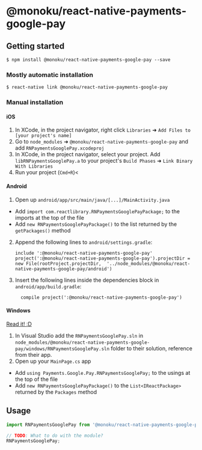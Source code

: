 
# @monoku/react-native-payments-google-pay

## Getting started

`$ npm install @monoku/react-native-payments-google-pay --save`

### Mostly automatic installation

`$ react-native link @monoku/react-native-payments-google-pay`

### Manual installation


#### iOS

1. In XCode, in the project navigator, right click `Libraries` ➜ `Add Files to [your project's name]`
2. Go to `node_modules` ➜ `@monoku/react-native-payments-google-pay` and add `RNPaymentsGooglePay.xcodeproj`
3. In XCode, in the project navigator, select your project. Add `libRNPaymentsGooglePay.a` to your project's `Build Phases` ➜ `Link Binary With Libraries`
4. Run your project (`Cmd+R`)<

#### Android

1. Open up `android/app/src/main/java/[...]/MainActivity.java`
  - Add `import com.reactlibrary.RNPaymentsGooglePayPackage;` to the imports at the top of the file
  - Add `new RNPaymentsGooglePayPackage()` to the list returned by the `getPackages()` method
2. Append the following lines to `android/settings.gradle`:
  	```
  	include ':@monoku/react-native-payments-google-pay'
  	project(':@monoku/react-native-payments-google-pay').projectDir = new File(rootProject.projectDir, 	'../node_modules/@monoku/react-native-payments-google-pay/android')
  	```
3. Insert the following lines inside the dependencies block in `android/app/build.gradle`:
  	```
      compile project(':@monoku/react-native-payments-google-pay')
  	```

#### Windows
[Read it! :D](https://github.com/ReactWindows/react-native)

1. In Visual Studio add the `RNPaymentsGooglePay.sln` in `node_modules/@monoku/react-native-payments-google-pay/windows/RNPaymentsGooglePay.sln` folder to their solution, reference from their app.
2. Open up your `MainPage.cs` app
  - Add `using Payments.Google.Pay.RNPaymentsGooglePay;` to the usings at the top of the file
  - Add `new RNPaymentsGooglePayPackage()` to the `List<IReactPackage>` returned by the `Packages` method


## Usage
```javascript
import RNPaymentsGooglePay from '@monoku/react-native-payments-google-pay';

// TODO: What to do with the module?
RNPaymentsGooglePay;
```
  